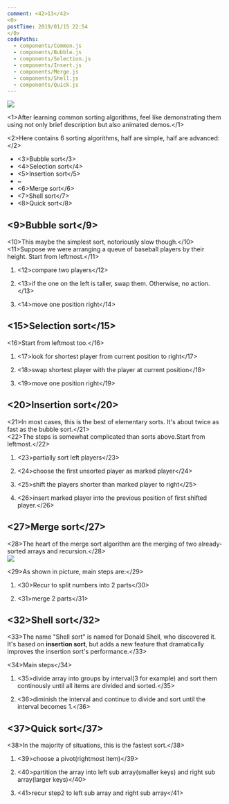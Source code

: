 ```yaml
---
comment: <42>13</42>
<0>
postTime: 2019/01/15 22:54
</0>
codePaths:
  - components/Common.js
  - components/Bubble.js
  - components/Selection.js
  - components/Insert.js
  - components/Merge.js
  - components/Shell.js
  - components/Quick.js
---
```


![](https://terry-su.github.io/BlogCDN/images/simpson-evolution.jpg)    

<1>After learning common sorting algorithms, feel like demonstrating them using not only brief description but also animated demos.</1>

<2>Here contains 6 sorting algorithms, half are simple, half are advanced:</2>
* <3>Bubble sort</3>
* <4>Selection sort</4>
* <5>Insertion sort</5>
* ~
* <6>Merge sort</6>
* <7>Shell sort</7>
* <8>Quick sort</8>



## <9>Bubble sort</9>
<10>This maybe the simplest sort, notoriously slow though.</10>  
<11>Suppose we were arranging a queue of baseball players by their height. 
Start from leftmost.</11>

1. <12>compare two players</12> 

2. <13>if the one on the left is taller, swap them. Otherwise, no action.</13>

3. <14>move one position right</14>

<Bubble />


## <15>Selection sort</15>
<16>Start from leftmost too.</16>

1. <17>look for shortest player from current position to right</17>

2. <18>swap shortest player with the player at current position</18>

3. <19>move one position right</19>


<Selection />


## <20>Insertion sort</20>
<21>In most cases, this is the best of elementary sorts. It's about twice as fast as the bubble sort.</21>  
<22>The steps is somewhat complicated than sorts above.Start from leftmost.</22>

1. <23>partially sort left players</23>

2. <24>choose the first unsorted player as marked player</24>

3. <25>shift the players shorter than marked player to right</25>

4. <26>insert marked player into the previous  position of first shifted player.</26>

<Insert />





## <27>Merge sort</27>
<28>The heart of the merge sort algorithm are the merging of two already-sorted arrays and recursion.</28>  
![](https://upload.wikimedia.org/wikipedia/commons/thumb/e/e6/Merge_sort_algorithm_diagram.svg/800px-Merge_sort_algorithm_diagram.svg.png)

<29>As shown in picture, main steps are:</29>

1. <30>Recur to split numbers into 2 parts</30>

2. <31>merge 2 parts</31>

<Merge />

## <32>Shell sort</32>
<33>The name "Shell sort" is named for Donald Shell, who discovered it. It's based on **insertion sort**, but adds a new feature that dramatically improves the insertion sort's performance.</33>  

<34>Main steps</34>

1. <35>divide array into groups by interval(3 for example) and sort them continously until all items are divided and sorted.</35>

2. <36>diminish the interval and continue to divide and sort until the interval becomes 1.</36>

<Shell />



## <37>Quick sort</37>
<38>In the majority of situations, this is the fastest sort.</38>

1. <39>choose a pivot(rightmost item)</39>

2. <40>partition the array into left sub array(smaller keys) and right sub array(larger keys)</40>

3. <41>recur step2 to left sub array and right sub array</41>
